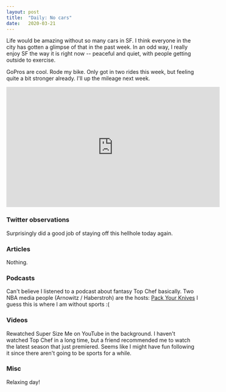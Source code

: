 ```yaml
---
layout: post
title:  "Daily: No cars"
date:   2020-03-21
---
```


Life would be amazing without so many cars in SF. I think everyone in the city has gotten a glimpse of that in the past week. In an odd way, I really enjoy SF the way it is right now -- peaceful and quiet, with people getting outside to exercise.

GoPros are cool. Rode my bike. Only got in two rides this week, but feeling quite a bit stronger already. I'll up the mileage next week.
<iframe width="560" height="315" src="https://www.youtube.com/embed/CErpYFRTvig" frameborder="0" allow="accelerometer; autoplay; encrypted-media; gyroscope; picture-in-picture" allowfullscreen></iframe>

### Twitter observations
Surprisingly did a good job of staying off this hellhole today again.

### Articles
Nothing.

### Podcasts
Can't believe I listened to a podcast about fantasy Top Chef basically. Two NBA media people (Arnowitz / Haberstroh) are the hosts: [Pack Your Knives](https://packyourknives.libsyn.com/)
I guess this is where I am without sports :(

### Videos
Rewatched Super Size Me on YouTube in the background.
I haven't watched Top Chef in a long time, but a friend recommended me to watch the latest season that just premiered. Seems like I might have fun following it since there aren't going to be sports for a while.

### Misc
Relaxing day!